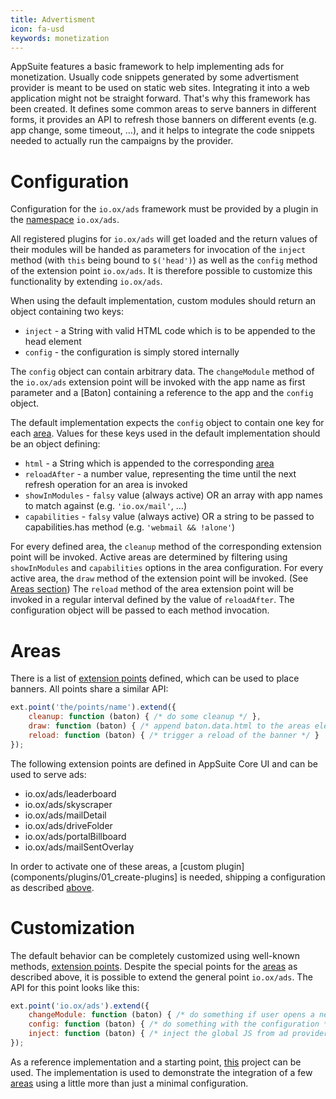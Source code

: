 ```yaml
---
title: Advertisment
icon: fa-usd
keywords: monetization
---
```


AppSuite features a basic framework to help implementing ads for monetization.
Usually code snippets generated by some advertisment provider is meant to be used on static web sites.
Integrating it into a web application might not be straight forward.
That's why this framework has been created.
It defines some common areas to serve banners in different forms, it provides an API to refresh those banners on different events (e.g. app change, some timeout, …), and
it helps to integrate the code snippets needed to actually run the campaigns by the provider.

# Configuration

Configuration for the `io.ox/ads` framework must be provided by a plugin in the [namespace](components/plugins/01_create-plugins#namespace) `io.ox/ads`.

All registered plugins for `io.ox/ads` will get loaded and the return values of their modules will be handed as parameters for invocation
of the `inject` method (with `this` being bound to `$('head')`) as well as the `config` method of the extension point `io.ox/ads`.
It is therefore possible to customize this functionality by extending `io.ox/ads`.

When using the default implementation, custom modules should return an object containing two keys:

* `inject` - a String with valid HTML code which is to be appended to the head element
* `config` - the configuration is simply stored internally

The `config` object can contain arbitrary data.
The `changeModule` method of the `io.ox/ads` extension point will be invoked with the app name as first parameter and a [Baton] containing
a reference to the app and the `config` object.

The default implementation expects the `config` object to contain one key for each [area](advertisment#areas).
Values for these keys used in the default implementation should be an object defining:

* `html` - a String which is appended to the corresponding [area](advertisment#areas)
* `reloadAfter` - a number value, representing the time until the next refresh operation for an area is invoked
* `showInModules` - `falsy` value (always active) OR an array with app names to match against (e.g. `'io.ox/mail'`, …)
* `capabilities` - `falsy` value (always active) OR a string to be passed to capabilities.has method (e.g. `'webmail && !alone'`)

For every defined area, the `cleanup` method of the corresponding extension point will be invoked.
Active areas are determined by filtering using `showInModules` and `capabilities` options in the area configuration.
For every active area, the `draw` method of the extension point will be invoked. (See [Areas section](advertisment#areas))
The `reload` method of the area extension point will be invoked in a regular interval defined by the value of `reloadAfter`.
The configuration object will be passed to each method invocation.

# Areas

There is a list of [extension points](extension-points/01_general) defined, which can be used to place banners.
All points share a similar API:

```javascript
ext.point('the/points/name').extend({
    cleanup: function (baton) { /* do some cleanup */ },
    draw: function (baton) { /* append baton.data.html to the areas element, do other stuff */ },
    reload: function (baton) { /* trigger a reload of the banner */ }
});
```
The following extension points are defined in AppSuite Core UI and can be used to serve ads:

* io.ox/ads/leaderboard
* io.ox/ads/skyscraper
* io.ox/ads/mailDetail
* io.ox/ads/driveFolder
* io.ox/ads/portalBillboard
* io.ox/ads/mailSentOverlay

In order to activate one of these areas, a [custom plugin](components/plugins/01_create-plugins] is needed, shipping a configuration as described [above](#Configuration).

# Customization

The default behavior can be completely customized using well-known methods, [extension points](extension-points).
Despite the special points for the [areas](#Areas) as described above, it is possible to extend the general point `io.ox/ads`.
The API for this point looks like this:

```javascript
ext.point('io.ox/ads').extend({
    changeModule: function (baton) { /* do something if user opens a new app/module */ },
    config: function (baton) { /* do something with the configuration */ },
    inject: function (baton) { /* inject the global JS from ad provider, this variable is bound to $('head') */ }
});
```

As a reference implementation and a starting point, [this](https://github.com/Open-Xchange-Frontend/adexample) project can be used.
The implementation is used to demonstrate the integration of a few [areas](#Areas) using a little more than just a minimal configuration.
